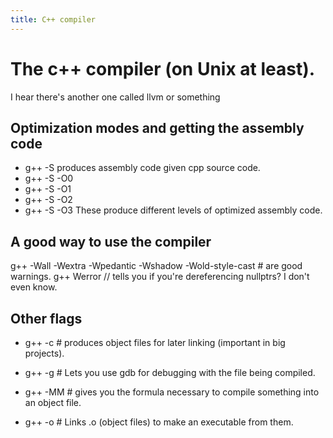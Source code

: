 ```yaml
---
title: C++ compiler
---
```


# The c++ compiler (on Unix at least). 

I hear there's another one called llvm or something

## Optimization modes and getting the assembly code

- g++ -S produces assembly code given cpp source code.
- g++ -S -O0
- g++ -S -O1
- g++ -S -O2
- g++ -S -O3  These produce different levels of optimized assembly code.

## A good way to use the compiler

g++ -Wall -Wextra -Wpedantic -Wshadow -Wold-style-cast # are good warnings.
g++ Werror // tells you if you're dereferencing nullptrs? I don't even know.

## Other flags

- g++ -c # produces object files for later linking (important in big projects).

- g++ -g # Lets you use gdb for debugging with the file being compiled.

- g++ -MM # gives you the formula necessary to compile something into an
object file.

- g++ -o # Links .o (object files) to make an executable from them.
